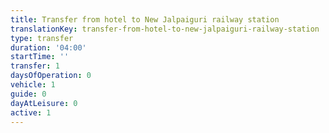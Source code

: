 ```yaml
---
title: Transfer from hotel to New Jalpaiguri railway station
translationKey: transfer-from-hotel-to-new-jalpaiguri-railway-station
type: transfer
duration: '04:00'
startTime: ''
transfer: 1
daysOfOperation: 0
vehicle: 1
guide: 0
dayAtLeisure: 0
active: 1
---
```

